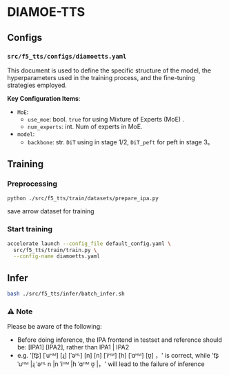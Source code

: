 # DIAMOE-TTS



## Configs
### `src/f5_tts/configs/diamoetts.yaml`
This document is used to define the specific structure of the model, the hyperparameters used in the training process, and the fine-tuning strategies employed.

**Key Configuration Items**:
*   `MoE`:
    *   `use_moe`: bool. `true` for using Mixture of Experts (MoE) .
    *   `num_experts`: int. Num of experts in MoE.
*   `model`:
    *   `backbone`: str.  `DiT` using in stage 1/2, `DiT_peft` for peft in stage 3。

## Training
### Preprocessing
  ```bash
  python ./src/f5_tts/train/datasets/prepare_ipa.py
  ```
  save arrow dataset for training
### Start training
```bash
accelerate launch --config_file default_config.yaml \
  src/f5_tts/train/train.py \
  --config-name diamoetts.yaml
```

## Infer
```bash
bash ./src/f5_tts/infer/batch_infer.sh
```
### ⚠️ Note
Please be aware of the following:
- Before doing inference, the IPA frontend in testset and reference should be: [IPA1] [IPA2], 
rather than IPA1 | IPA2
- e.g. 
'[t͡ʂ] [ˈuᴴᴹ] [ɻ] [ˈəᴴᴸ] [n] [n] [ˈiᴴᴹ] [h] [ˈɑᴴᴹ] [ʊ̯] ，' is correct, while 
't͡ʂ ˈuᴴᴹ |ɻ ˈəᴴᴸ n |n ˈiᴴᴹ |h ˈɑᴴᴹ ʊ̯ |，' will lead to the failure of inference